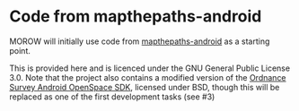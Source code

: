 # Code from mapthepaths-android

MOROW will initially use code from [mapthepaths-android](https://gitlab.com/nickw1/mapthepaths-android) as a starting point.

This is provided here and is licenced under the GNU General Public License 3.0. Note that the project also contains a modified version of the [Ordnance Survey Android OpenSpace SDK](https://github.com/OrdnanceSurvey/openspace-android-sdk), licensed under BSD, though this will be replaced as one of the first development tasks (see #3)
